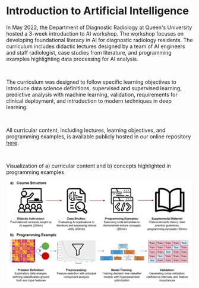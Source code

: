 # Introduction to Artificial Intelligence

In May 2022, the Department of Diagnostic Radiology at Queen's University hosted a 3-week introduction to AI workshop. The workshop focuses on developing foundational literacy in AI for diagnostic radiology residents. The curriculum includes didactic lectures designed by a team of AI engineers and staff radiologist, case studies from literature, and programming examples highlighting data processing for AI analysis.

<br>

The curriculum was designed to follow specific learning objectives to introduce data science definitions, supervised and supervised learning, predictive analysis with machine learning, validation, requirements for clinical deployment, and introduction to modern techniques in deep learning. 

<br>

All curricular content, including lectures, learning objectives, and programming examples, is available publicly hosted in our online repository [here]([https://github.com/Queens-Radiology-Intro-To-AI/Intro-to-AI](https://github.com/Queens-Radiology-Intro-To-AI/Intro-to-AI/tree/master/Curricular%20Content)).

<br>

Visualization of a) curricular content and b) concepts highlighted in programming examples
<br>

![Curriculum](./Images/curriculum.PNG)
